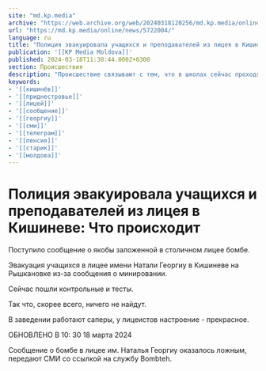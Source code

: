 ```yaml
---
site: "md.kp.media"
archive: "https://web.archive.org/web/20240318120256/md.kp.media/online/news/5722004/"
url: "https://md.kp.media/online/news/5722004/"
language: ru
title: "Полиция эвакуировала учащихся и преподавателей из лицея в Кишиневе: Что происходит"
publication: '[[KP Media Moldova]]'
published: 2024-03-18T11:30:44.000Z+0300
section: Происшествия
description: "Происшествие связывают с тем, что в школах сейчас проходят контрольные и тесты [обновляется]"
keywords:
- '[[кишинёв]]'
- '[[приднестровье]]'
- '[[лицей]]'
- '[[сообщение]]'
- '[[георгиу]]'
- '[[сми]]'
- '[[телеграм]]'
- '[[пенсия]]'
- '[[старик]]'
- '[[молдова]]'
---
```


# Полиция эвакуировала учащихся и преподавателей из лицея в Кишиневе: Что происходит

Поступило сообщение о якобы заложенной в столичном лицее бомбе.

Эвакуация учащихся в лицее имени Натали Георгиу в Кишиневе на Рышкановке из-за сообщения о минировании.

Сейчас пошли контрольные и тесты.

Так что, скорее всего, ничего не найдут.

В заведении работают саперы, у лицеистов настроение - прекрасное.

ОБНОВЛЕНО В 10: 30 18 марта 2024

Сообщение о бомбе в лицее им. Наталья Георгиу оказалось ложным, передают СМИ со ссылкой на службу Bombteh.